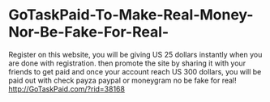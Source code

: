 # GoTaskPaid-To-Make-Real-Money-Nor-Be-Fake-For-Real-
Register on this website, you will be giving US 25 dollars instantly when you are done with registration. then promote the site by sharing it with your friends to get paid and once your account reach US 300 dollars, you will be paid out with check payza paypal or moneygram no be fake for real! http://GoTaskPaid.com/?rid=38168
